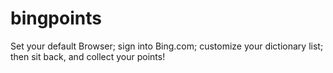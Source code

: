 # bingpoints
Set your default Browser; sign into Bing.com; customize your dictionary list; then sit back, and collect your points!
